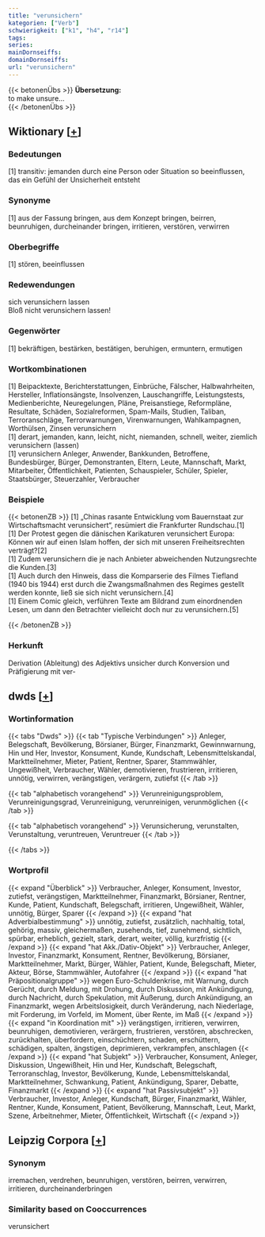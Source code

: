 ```yaml
---
title: "verunsichern"
kategorien: ["Verb"]
schwierigkeit: ["k1", "h4", "r14"]
tags:
series:
mainDornseiffs:
domainDornseiffs:
url: "verunsichern"
---
```


{{< betonenÜbs >}}
**Übersetzung:**  
to make unsure...  
{{< /betonenÜbs >}}

## Wiktionary [[+](https://de.wiktionary.org/wiki/verunsichern)]

### Bedeutungen
[1] transitiv: jemanden durch eine Person oder Situation so beeinflussen, das ein Gefühl der Unsicherheit entsteht  

### Synonyme
[1] aus der Fassung bringen, aus dem Konzept bringen, beirren, beunruhigen, durcheinander bringen, irritieren, verstören, verwirren  

### Oberbegriffe
[1] stören, beeinflussen  

### Redewendungen
sich verunsichern lassen  
Bloß nicht verunsichern lassen!  

### Gegenwörter
[1] bekräftigen, bestärken, bestätigen, beruhigen, ermuntern, ermutigen  

### Wortkombinationen
[1] Beipacktexte, Berichterstattungen, Einbrüche, Fälscher, Halbwahrheiten, Hersteller, Inflationsängste, Insolvenzen, Lauschangriffe, Leistungstests, Medienberichte, Neuregelungen, Pläne, Preisanstiege, Reformpläne, Resultate, Schäden, Sozialreformen, Spam-Mails, Studien, Taliban, Terroranschläge, Terrorwarnungen, Virenwarnungen, Wahlkampagnen, Worthülsen, Zinsen verunsichern  
[1] derart, jemanden, kann, leicht, nicht, niemanden, schnell, weiter, ziemlich verunsichern (lassen)  
[1] verunsichern Anleger, Anwender, Bankkunden, Betroffene, Bundesbürger, Bürger, Demonstranten, Eltern, Leute, Mannschaft, Markt, Mitarbeiter, Öffentlichkeit, Patienten, Schauspieler, Schüler, Spieler, Staatsbürger, Steuerzahler, Verbraucher  

### Beispiele
{{< betonenZB >}}
[1] „Chinas rasante Entwicklung vom Bauernstaat zur Wirtschaftsmacht verunsichert“, resümiert die Frankfurter Rundschau.[1]  
[1] Der Protest gegen die dänischen Karikaturen verunsichert Europa: Können wir auf einen Islam hoffen, der sich mit unseren Freiheitsrechten verträgt?[2]  
[1] Zudem verunsichern die je nach Anbieter abweichenden Nutzungsrechte die Kunden.[3]  
[1] Auch durch den Hinweis, dass die Komparserie des Filmes Tiefland (1940 bis 1944) erst durch die Zwangsmaßnahmen des Regimes gestellt werden konnte, ließ sie sich nicht verunsichern.[4]  
[1] Einem Comic gleich, verführen Texte am Bildrand zum einordnenden Lesen, um dann den Betrachter vielleicht doch nur zu verunsichern.[5]  

{{< /betonenZB >}}
### Herkunft
Derivation (Ableitung) des Adjektivs unsicher durch Konversion und Präfigierung mit ver-  



## dwds [[+](https://www.dwds.de/wb/verunsichern)]

### Wortinformation
{{< tabs "Dwds" >}}
{{< tab "Typische Verbindungen" >}}
Anleger, Belegschaft, Bevölkerung, Börsianer, Bürger, Finanzmarkt, Gewinnwarnung, Hin und Her, Investor, Konsument, Kunde, Kundschaft, Lebensmittelskandal, Marktteilnehmer, Mieter, Patient, Rentner, Sparer, Stammwähler, Ungewißheit, Verbraucher, Wähler, demotivieren, frustrieren, irritieren, unnötig, verwirren, verängstigen, verärgern, zutiefst
{{< /tab >}}

{{< tab "alphabetisch vorangehend" >}}
Verunreinigungsproblem, Verunreinigungsgrad, Verunreinigung, verunreinigen, verunmöglichen
{{< /tab >}}

{{< tab "alphabetisch vorangehend" >}}
Verunsicherung, verunstalten, Verunstaltung, veruntreuen, Veruntreuer
{{< /tab >}}

{{< /tabs >}}

### Wortprofil
{{< expand "Überblick" >}} Verbraucher, Anleger, Konsument, Investor, zutiefst, verängstigen, Marktteilnehmer, Finanzmarkt, Börsianer, Rentner, Kunde, Patient, Kundschaft, Belegschaft, irritieren, Ungewißheit, Wähler, unnötig, Bürger, Sparer {{< /expand >}}
{{< expand "hat Adverbialbestimmung" >}} unnötig, zutiefst, zusätzlich, nachhaltig, total, gehörig, massiv, gleichermaßen, zusehends, tief, zunehmend, sichtlich, spürbar, erheblich, gezielt, stark, derart, weiter, völlig, kurzfristig {{< /expand >}}
{{< expand "hat Akk./Dativ-Objekt" >}} Verbraucher, Anleger, Investor, Finanzmarkt, Konsument, Rentner, Bevölkerung, Börsianer, Marktteilnehmer, Markt, Bürger, Wähler, Patient, Kunde, Belegschaft, Mieter, Akteur, Börse, Stammwähler, Autofahrer {{< /expand >}}
{{< expand "hat Präpositionalgruppe" >}} wegen Euro-Schuldenkrise, mit Warnung, durch Gerücht, durch Meldung, mit Drohung, durch Diskussion, mit Ankündigung, durch Nachricht, durch Spekulation, mit Äußerung, durch Ankündigung, an Finanzmarkt, wegen Arbeitslosigkeit, durch Veränderung, nach Niederlage, mit Forderung, im Vorfeld, im Moment, über Rente, im Maß {{< /expand >}}
{{< expand "in Koordination mit" >}} verängstigen, irritieren, verwirren, beunruhigen, demotivieren, verärgern, frustrieren, verstören, abschrecken, zurückhalten, überfordern, einschüchtern, schaden, erschüttern, schädigen, spalten, ängstigen, deprimieren, verkrampfen, anschlagen {{< /expand >}}
{{< expand "hat Subjekt" >}} Verbraucher, Konsument, Anleger, Diskussion, Ungewißheit, Hin und Her, Kundschaft, Belegschaft, Terroranschlag, Investor, Bevölkerung, Kunde, Lebensmittelskandal, Marktteilnehmer, Schwankung, Patient, Ankündigung, Sparer, Debatte, Finanzmarkt {{< /expand >}}
{{< expand "hat Passivsubjekt" >}} Verbraucher, Investor, Anleger, Kundschaft, Bürger, Finanzmarkt, Wähler, Rentner, Kunde, Konsument, Patient, Bevölkerung, Mannschaft, Leut, Markt, Szene, Arbeitnehmer, Mieter, Öffentlichkeit, Wirtschaft {{< /expand >}}

## Leipzig Corpora [[+](https://corpora.uni-leipzig.de/en/res?word=verunsichern&corpusId=deu_newscrawl-public_2018)]


### Synonym
irremachen, verdrehen, beunruhigen, verstören, beirren, verwirren, irritieren, durcheinanderbringen


### Similarity based on Cooccurrences
verunsichert

